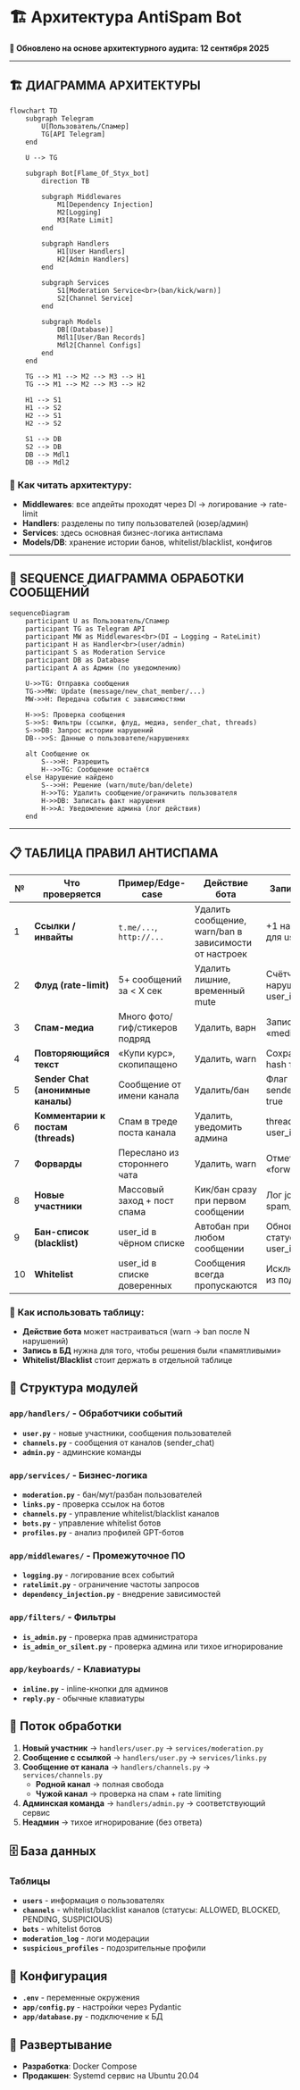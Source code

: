 # 🏗️ Архитектура AntiSpam Bot

**📅 Обновлено на основе архитектурного аудита: 12 сентября 2025**

---

## 🏗️ **ДИАГРАММА АРХИТЕКТУРЫ**

```mermaid
flowchart TD
    subgraph Telegram
        U[Пользователь/Спамер]
        TG[API Telegram]
    end

    U --> TG

    subgraph Bot[Flame_Of_Styx_bot]
        direction TB

        subgraph Middlewares
            M1[Dependency Injection]
            M2[Logging]
            M3[Rate Limit]
        end

        subgraph Handlers
            H1[User Handlers]
            H2[Admin Handlers]
        end

        subgraph Services
            S1[Moderation Service<br>(ban/kick/warn)]
            S2[Channel Service]
        end

        subgraph Models
            DB[(Database)]
            Mdl1[User/Ban Records]
            Mdl2[Channel Configs]
        end
    end

    TG --> M1 --> M2 --> M3 --> H1
    TG --> M1 --> M2 --> M3 --> H2

    H1 --> S1
    H1 --> S2
    H2 --> S1
    H2 --> S2

    S1 --> DB
    S2 --> DB
    DB --> Mdl1
    DB --> Mdl2
```

### 📌 **Как читать архитектуру:**
- **Middlewares**: все апдейты проходят через DI → логирование → rate-limit
- **Handlers**: разделены по типу пользователей (юзер/админ)
- **Services**: здесь основная бизнес-логика антиспама
- **Models/DB**: хранение истории банов, whitelist/blacklist, конфигов

---

## 🔄 **SEQUENCE ДИАГРАММА ОБРАБОТКИ СООБЩЕНИЙ**

```mermaid
sequenceDiagram
    participant U as Пользователь/Спамер
    participant TG as Telegram API
    participant MW as Middlewares<br>(DI → Logging → RateLimit)
    participant H as Handler<br>(user/admin)
    participant S as Moderation Service
    participant DB as Database
    participant A as Админ (по уведомлению)

    U->>TG: Отправка сообщения
    TG->>MW: Update (message/new_chat_member/...)
    MW->>H: Передача события с зависимостями

    H->>S: Проверка сообщения
    S->>S: Фильтры (ссылки, флуд, медиа, sender_chat, threads)
    S->>DB: Запрос истории нарушений
    DB-->>S: Данные о пользователе/нарушениях

    alt Сообщение ок
        S-->>H: Разрешить
        H-->>TG: Сообщение остаётся
    else Нарушение найдено
        S-->>H: Решение (warn/mute/ban/delete)
        H->>TG: Удалить сообщение/ограничить пользователя
        H->>DB: Записать факт нарушения
        H->>A: Уведомление админа (лог действия)
    end
```

---

## 📋 **ТАБЛИЦА ПРАВИЛ АНТИСПАМА**

| №  | Что проверяется                    | Пример/Edge-case               | Действие бота                                         | Запись в БД                   |
| -- | ---------------------------------- | ------------------------------ | ----------------------------------------------------- | ----------------------------- |
| 1  | **Ссылки / инвайты**               | `t.me/...`, `http://...`       | Удалить сообщение, warn/ban в зависимости от настроек | +1 нарушение для user\_id     |
| 2  | **Флуд (rate-limit)**              | 5+ сообщений за < X сек        | Удалить лишние, временный mute                        | Счётчик нарушений по user\_id |
| 3  | **Спам-медиа**                     | Много фото/гиф/стикеров подряд | Удалить, варн                                         | Записать тип «media\_spam»    |
| 4  | **Повторяющийся текст**            | «Купи курс», скопипащено       | Удалить, warn                                         | Сохранить hash текста         |
| 5  | **Sender Chat (анонимные каналы)** | Сообщение от имени канала      | Удалить/бан                                           | Флаг sender\_chat = true      |
| 6  | **Комментарии к постам (threads)** | Спам в треде поста канала      | Удалить, уведомить админа                             | thread\_id + user\_id         |
| 7  | **Форварды**                       | Переслано из стороннего чата   | Удалить, warn                                         | Отметка «forwarded»           |
| 8  | **Новые участники**                | Массовый заход + пост спама    | Кик/бан сразу при первом сообщении                    | Лог join + spam\_msg          |
| 9  | **Бан-список (blacklist)**         | user\_id в чёрном списке       | Автобан при любом сообщении                           | Обновление статуса user\_id   |
| 10 | **Whitelist**                      | user\_id в списке доверенных   | Сообщения всегда пропускаются                         | Исключается из подсчёта       |

### 📌 **Как использовать таблицу:**
- **Действие бота** может настраиваться (warn → ban после N нарушений)
- **Запись в БД** нужна для того, чтобы решения были «памятливыми»
- **Whitelist/Blacklist** стоит держать в отдельной таблице

## 📁 Структура модулей

### `app/handlers/` - Обработчики событий
- **`user.py`** - новые участники, сообщения пользователей
- **`channels.py`** - сообщения от каналов (sender_chat)
- **`admin.py`** - админские команды

### `app/services/` - Бизнес-логика
- **`moderation.py`** - бан/мут/разбан пользователей
- **`links.py`** - проверка ссылок на ботов
- **`channels.py`** - управление whitelist/blacklist каналов
- **`bots.py`** - управление whitelist ботов
- **`profiles.py`** - анализ профилей GPT-ботов

### `app/middlewares/` - Промежуточное ПО
- **`logging.py`** - логирование всех событий
- **`ratelimit.py`** - ограничение частоты запросов
- **`dependency_injection.py`** - внедрение зависимостей

### `app/filters/` - Фильтры
- **`is_admin.py`** - проверка прав администратора
- **`is_admin_or_silent.py`** - проверка админа или тихое игнорирование

### `app/keyboards/` - Клавиатуры
- **`inline.py`** - inline-кнопки для админов
- **`reply.py`** - обычные клавиатуры

## 🔄 Поток обработки

1. **Новый участник** → `handlers/user.py` → `services/moderation.py`
2. **Сообщение с ссылкой** → `handlers/user.py` → `services/links.py`
3. **Сообщение от канала** → `handlers/channels.py` → `services/channels.py`
   - **Родной канал** → полная свобода
   - **Чужой канал** → проверка на спам + rate limiting
4. **Админская команда** → `handlers/admin.py` → соответствующий сервис
5. **Неадмин** → тихое игнорирование (без ответа)

## 🗄️ База данных

### Таблицы
- **`users`** - информация о пользователях
- **`channels`** - whitelist/blacklist каналов (статусы: ALLOWED, BLOCKED, PENDING, SUSPICIOUS)
- **`bots`** - whitelist ботов
- **`moderation_log`** - логи модерации
- **`suspicious_profiles`** - подозрительные профили

## 🔧 Конфигурация

- **`.env`** - переменные окружения
- **`app/config.py`** - настройки через Pydantic
- **`app/database.py`** - подключение к БД

## 🚀 Развертывание

- **Разработка**: Docker Compose
- **Продакшен**: Systemd сервис на Ubuntu 20.04

